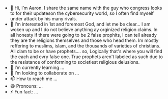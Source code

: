 - 👋 Hi, I’m Aaron. I share the same name with the guy who congress looks to for their updateson the cybersecurity world, so I often find myself under attack by his many rivals.
- 👀 I’m interested in 1st and foremost God, and let me be clear... I am woken up and I do not believe anything ay orginized religion claims. In all honesty if there were going to be 2 false prophits, I can tell already they are the religions themselves and those who head them. Im mostly reffering to muslims, islam, and the thousands of varieties of christians. All clam to be or have prophets.... so, Logically that's where you will find the each and evry false one. True prophets aren't labeled as such due to the resistance of conforming to societiest religious delusions.
- 🌱 I’m currently learning ...
- 💞️ I’m looking to collaborate on ...
- 📫 How to reach me ...
- 😄 Pronouns: ...
- ⚡ Fun fact: ...

<!---
aaron-pope-turner/aaron-pope-turner is a ✨ special ✨ repository because its `README.md` (this file) appears on your GitHub profile.
You can click the Preview link to take a look at your changes.
--->
<script src="https://platform.linkedin.com/badges/js/profile.js" async defer type="text/javascript"></script>
